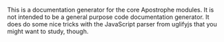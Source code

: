 This is a documentation generator for the core Apostrophe modules. It is not intended to be a general purpose code documentation generator. It does do some nice tricks with the JavaScript parser from uglifyjs that you might want to study, though.
